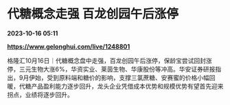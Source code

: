 # 代糖概念走强 百龙创园午后涨停

**2023-10-16 05:11**

**https://www.gelonghui.com/live/1248801**

格隆汇10月16日｜代糖概念盘中走强，百龙创园午后涨停，保龄宝尝试回封涨停，三元生物大涨6%，华资实业、莱茵生物、华康股份等冲高。华安证券研报指出，9月伊始，受到原料端和糖价的影响，支撑三氯蔗糖、安赛蜜的价格小幅回暖，代糖产品盈利能力逐步回升，龙头企业凭借成本优势和规模优势有望首先迎来拐点，业绩将逐步回升。